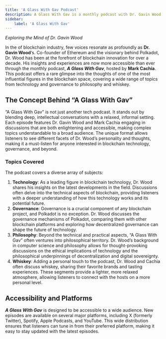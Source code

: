 ```yaml
---
title: 'A Glass With Gav Podcast'
description: A Glass With Gav is a monthly podcast with Dr. Gavin Wood discussing technology, governance, philosophy, and whiskey. Hosted by Mark Cachia.
sidebar:
    label: 'A Glass With Gav'
---
```


*Exploring the Mind of Dr. Gavin Wood*

In the of blockchain industry, few voices resonate as profoundly as **Dr. Gavin Wood**‘s. Co-founder of Ethereum and the visionary behind Polkadot, Dr. Wood has been at the forefront of blockchain innovation for over a decade. His insights and experiences are now more accessible than ever through the monthly podcast, ***A Glass With Gav***, hosted by **Mark Cachia**. This podcast offers a rare glimpse into the thoughts of one of the most influential figures in the blockchain space, covering a wide range of topics from technology and governance to philosophy and whiskey.

The Concept Behind “A Glass With Gav”
-------------------------------------

“A Glass With Gav” is not just another tech podcast. It stands out by blending deep, intellectual conversations with a relaxed, informal setting. Each episode features Dr. Gavin Wood and Mark Cachia engaging in discussions that are both enlightening and accessible, making complex topics understandable to a broad audience. The unique format allows listeners to see different facets of Dr. Wood’s personality and thoughts, making it a must-listen for anyone interested in blockchain technology, governance, and beyond.

### Topics Covered

The podcast covers a diverse array of subjects:

1. **Technology**: As a leading figure in blockchain technology, Dr. Wood shares his insights on the latest developments in the field. Discussions often delve into the technical aspects of blockchain, providing listeners with a deeper understanding of how this technology works and its potential future.
2. **Governance**: Governance is a crucial component of any blockchain project, and Polkadot is no exception. Dr. Wood discusses the governance mechanisms of Polkadot, comparing them with other blockchain platforms and exploring how decentralized governance can shape the future of technology.
3. **Philosophy**: Beyond the technical and practical aspects, “A Glass With Gav” often ventures into philosophical territory. Dr. Wood’s background in computer science and philosophy allows for thought-provoking discussions on the ethical implications of technology and the philosophical underpinnings of decentralization and digital sovereignty.
4. **Whiskey**: Adding a personal touch to the podcast, Dr. Wood and Cachia often discuss whiskey, sharing their favorite brands and tasting experiences. These segments provide a lighter, more relaxed atmosphere, allowing listeners to connect with the hosts on a more personal level.

Accessibility and Platforms
---------------------------

***A Glass With Gav*** is designed to be accessible to a wide audience. New episodes are available on several major platforms, including X (formerly Twitter), Spotify, Apple Podcasts, and YouTube. This wide distribution ensures that listeners can tune in from their preferred platform, making it easy to stay updated with the latest episodes.

